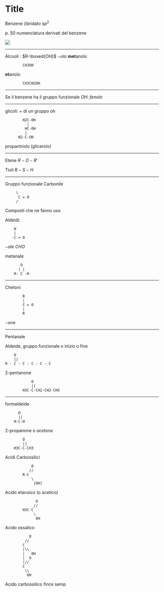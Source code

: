 # Title

Benzene (ibridato $sp^2$


p. 50 numenclatura derivati del benzene



![](https://i.imgur.com/wCWrkl0.jpg)


---

Alcooli : $R-\boxed{OH}$
$-olo$
**met**anolo

			CH3OH
**et**anolo

			CH3CH2OH


---
Se il benzene ha il gruppo funzionale $OH$: $fenolo$


---

glicoli: + di un gruppo oh


			H2C-OH
			  |
			 HC-OH
			 |
		  H2-C-OH
propantriolo (glicerolo)


---

Etene $R-O-R'$

Tioli $R-S-H$

---
Gruppo funzionale
Carbonile

		 \
		  C = O
		 /





Composti che ne fanno uso

Aldeidi:

		H
		|
 	   -C = O
$-ale$
$CHO$


metanale
		   
		   O 
		  | | 
		H- C -H

---

Chetoni


			R
			|
			C = O
			|
			R

$-one$



---

Pentanale

Aldeide, gruppo funzionale o inizio o fine

        O
        ||
	H - C - C - C - C - C

2-pentanone

                O
				||                 
			H3C-C-CH2-CH2-CH3


----
formaldeide

		  O
		  ||		  
		H-C-H



2-propanone o _acetone_

            O
            ||
		H3C-C-CH3



Acidi Carbossilici
				
				O
			   //
			R-C
			    \
			     [OH]

Acido etanoico (o acetico)
			
				  O
				 //
			H3C-C
			     \
			      OH


Acido ossalico

			   O	
			 //
			C
			|\\
			|   OH
			|  O
			|// 
			C
			 \\
			  OH


Acido carbossilico fince semp
<!--stackedit_data:
eyJoaXN0b3J5IjpbLTYwNzM1NTU0OSwtODM2MzE0ODY5LDU2Nz
QzNzQxMSwtMjY2MjAyOTg2LDQxNDE4NjQwNV19
-->